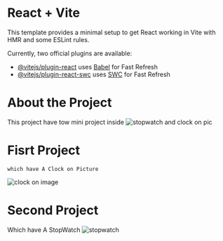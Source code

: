# React + Vite

This template provides a minimal setup to get React working in Vite with HMR and some ESLint rules.

Currently, two official plugins are available:

- [@vitejs/plugin-react](https://github.com/vitejs/vite-plugin-react/blob/main/packages/plugin-react/README.md) uses [Babel](https://babeljs.io/) for Fast Refresh
- [@vitejs/plugin-react-swc](https://github.com/vitejs/vite-plugin-react-swc) uses [SWC](https://swc.rs/) for Fast Refresh


# About the Project
 This project have tow mini project inside 
 ![stopwatch and clock on pic](https://github.com/Kashi04/clock-on-picture/assets/100992015/a54bf59a-580c-4e48-a1df-b09575c78278)

 # Fisrt Project
    which have A Clock on Picture
 ![clock on image](https://github.com/Kashi04/clock-on-picture/assets/100992015/e85982d3-d3aa-4d4e-9922-3f9a62796e28)

 #  Second Project
   Which have A StopWatch
   ![stopwatch](https://github.com/Kashi04/clock-on-picture/assets/100992015/6cd18df1-cecc-434b-8625-2d21620aafa1)
